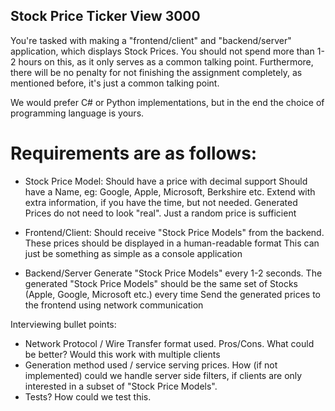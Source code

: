 ## Stock Price Ticker View 3000

You're tasked with making a "frontend/client" and "backend/server" application, which displays Stock Prices.
You should not spend more than 1-2 hours on this, as it only serves as a common talking point. Furthermore, there will be no penalty for not finishing the assignment completely, as mentioned before, it's just a common talking point.

We would prefer C# or Python implementations, but in the end the choice of programming language is yours.

# Requirements are as follows:

- Stock Price Model:
  Should have a price with decimal support
  Should have a Name, eg: Google, Apple, Microsoft, Berkshire etc.
  Extend with extra information, if you have the time, but not needed.
  Generated Prices do not need to look "real". Just a random price is sufficient

- Frontend/Client:
  Should receive "Stock Price Models" from the backend.
  These prices should be displayed in a human-readable format
  This can just be something as simple as a console application

- Backend/Server
  Generate "Stock Price Models" every 1-2 seconds.
  The generated "Stock Price Models" should be the same set of Stocks (Apple, Google, Microsoft etc.) every time
  Send the generated prices to the frontend using network communication

Interviewing bullet points:
- Network Protocol / Wire Transfer format used. Pros/Cons. What could be better? Would this work with multiple clients
- Generation method used / service serving prices. How (if not implemented) could we handle server side filters, if clients are only interested in a subset of "Stock Price Models".
- Tests? How could we test this.
